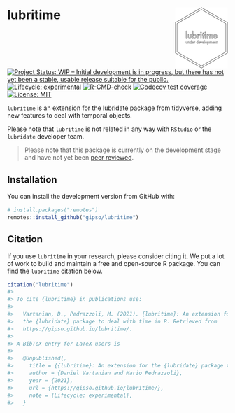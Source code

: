 
<!-- README.md is generated from README.Rmd. Please edit that file -->

# lubritime <a href='https://gipso.github.io/lubritime'><img src='man/figures/logo.png' align="right" height="139" /></a>

<!-- badges: start -->

[![Project Status: WIP – Initial development is in progress, but there
has not yet been a stable, usable release suitable for the
public.](https://www.repostatus.org/badges/latest/wip.svg)](https://www.repostatus.org/#wip)
[![Lifecycle:
experimental](https://img.shields.io/badge/lifecycle-experimental-orange.svg)](https://lifecycle.r-lib.org/articles/stages.html#experimental)
[![R-CMD-check](https://github.com/gipso/lubritime/workflows/R-CMD-check/badge.svg)](https://github.com/gipso/lubritime/actions)
[![Codecov test
coverage](https://codecov.io/gh/gipso/lubritime/branch/main/graph/badge.svg)](https://codecov.io/gh/gipso/lubritime?branch=main)
[![License:
MIT](https://img.shields.io/badge/license-MIT-green)](https://choosealicense.com/licenses/mit/)
<!-- badges: end -->

`lubritime` is an extension for the
[lubridate](https://github.com/tidyverse/lubridate) package from
tidyverse, adding new features to deal with temporal objects.

Please note that `lubritime` is not related in any way with `RStudio` or
the `lubridate` developer team.

> Please note that this package is currently on the development stage
> and have not yet been [peer
> reviewed](https://devguide.ropensci.org/softwarereviewintro.html).

## Installation

You can install the development version from GitHub with:

``` r
# install.packages("remotes")
remotes::install_github("gipso/lubritime")
```

## Citation

If you use `lubritime` in your research, please consider citing it. We
put a lot of work to build and maintain a free and open-source R
package. You can find the `lubritime` citation below.

``` r
citation("lubritime")
#> 
#> To cite {lubritime} in publications use:
#> 
#>   Vartanian, D., Pedrazzoli, M. (2021). {lubritime}: An extension for
#>   the {lubridate} package to deal with time in R. Retrieved from
#>   https://gipso.github.io/lubritime/.
#> 
#> A BibTeX entry for LaTeX users is
#> 
#>   @Unpublished{,
#>     title = {{lubritime}: An extension for the {lubridate} package to deal with time in R},
#>     author = {Daniel Vartanian and Mario Pedrazzoli},
#>     year = {2021},
#>     url = {https://gipso.github.io/lubritime/},
#>     note = {Lifecycle: experimental},
#>   }
```
